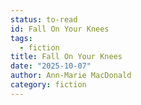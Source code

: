```yaml
---
status: to-read
id: Fall On Your Knees
tags:
  - fiction
title: Fall On Your Knees
date: "2025-10-07"
author: Ann-Marie MacDonald
category: fiction
---
```

